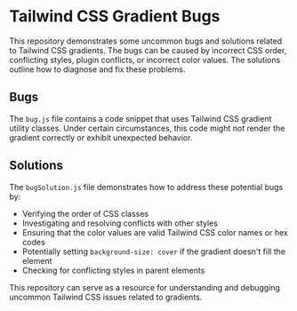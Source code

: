 # Tailwind CSS Gradient Bugs
This repository demonstrates some uncommon bugs and solutions related to Tailwind CSS gradients.  The bugs can be caused by incorrect CSS order, conflicting styles, plugin conflicts, or incorrect color values. The solutions outline how to diagnose and fix these problems.

## Bugs
The `bug.js` file contains a code snippet that uses Tailwind CSS gradient utility classes.  Under certain circumstances, this code might not render the gradient correctly or exhibit unexpected behavior.

## Solutions
The `bugSolution.js` file demonstrates how to address these potential bugs by:
* Verifying the order of CSS classes
* Investigating and resolving conflicts with other styles
* Ensuring that the color values are valid Tailwind CSS color names or hex codes
* Potentially setting `background-size: cover` if the gradient doesn't fill the element
* Checking for conflicting styles in parent elements

This repository can serve as a resource for understanding and debugging uncommon Tailwind CSS issues related to gradients.